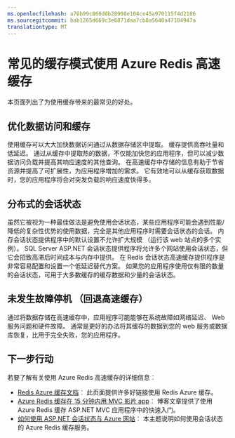 ```yaml
---
ms.openlocfilehash: a76b99c860d0b28908e104ce45a970115f4d2186
ms.sourcegitcommit: bab1265d669c3e6871daa7cb8a5640a47104947a
translationtype: MT
---
```

<properties 
   pageTitle="常见的缓存模式使用 Azure Redis 高速缓存" 
   description="了解在哪里以及为什么要使用 Azure Redis 高速缓存" 
   services="redis-cache" 
   documentationCenter="" 
   authors="Rick-Anderson" 
   manager="wpickett" 
   editor=""/>

<tags
   ms.service="cache"
   ms.devlang="all"
   ms.topic="article"
   ms.tgt_pltfrm="cache-redis"
   ms.workload="tbd" 
   ms.date="08/11/2015"
   ms.author="riande"/>

# 常见的缓存模式使用 Azure Redis 高速缓存

本页面列出了为使用缓存带来的最常见的好处。

## 优化数据访问和缓存

使用缓存可以大大加快数据访问通过从数据存储区中提取。 缓存提供高吞吐量和低延迟。 通过从缓存中提取热的数据，不仅能加快您的应用程序，但可以减少数据访问负载并提高其响应速度的其他查询。 在高速缓存中存储的信息有助于节省资源并提高了可扩展性，为应用程序增加的需求。 它有效地可以从缓存获取数据时，您的应用程序将会对突发负载的响应速度快得多。 

## 分布式的会话状态
虽然它被视为一种最佳做法是避免使用会话状态，某些应用程序可能会遇到性能/降低的复杂性优势的使用数据，完全是其他应用程序时需要会话状态的会话。  内存会话状态提供程序中的默认设置不允许扩大规模 （运行该 web 站点的多个实例）。 SQL Server ASP.NET 会话状态提供程序将允许多个网站使用会话状态，但它会招致高滞后时间成本与内存中提供。 在 Redis 会话状态高速缓存提供程序是非常容易配置和设置一个低延迟替代方案。 如果您的应用程序使用仅有限的数量的会话状态，可用于大多数缓存的缓存数据和少量的会话状态。

## 未发生故障停机 （回退高速缓存）
 通过将数据存储在高速缓存中，应用程序可能能够在系统故障如网络延迟、 Web 服务问题和硬件故障。 通常是更好的办法将其缓存的数据到您的 web 服务或数据库恢复，比用于完全失败，您的应用程序。

## 下一步行动
若要了解有关使用 Azure Redis 高速缓存的详细信息︰
 
- [Redis Azure 缓存文档](http://azure.microsoft.com/documentation/services/cache/)︰ 此页面提供许多好链接使用 Redis Azure 缓存。
- [Azure Redis 缓存在 15 分钟内用 MVC 影片 app](http://azure.microsoft.com/blog/2014/06/05/mvc-movie-app-with-azure-redis-cache-in-15-minutes/)︰ 博客文章提供了使用 Azure Redis 缓存 ASP.NET MVC 应用程序中的快速入门。
- [如何使用 ASP.NET 会话状态与 Azure 网站](../app-service-web/web-sites-dotnet-session-state-caching.md)︰ 本主题说明如何使用会话状态的 Azure Redis 缓存服务。




